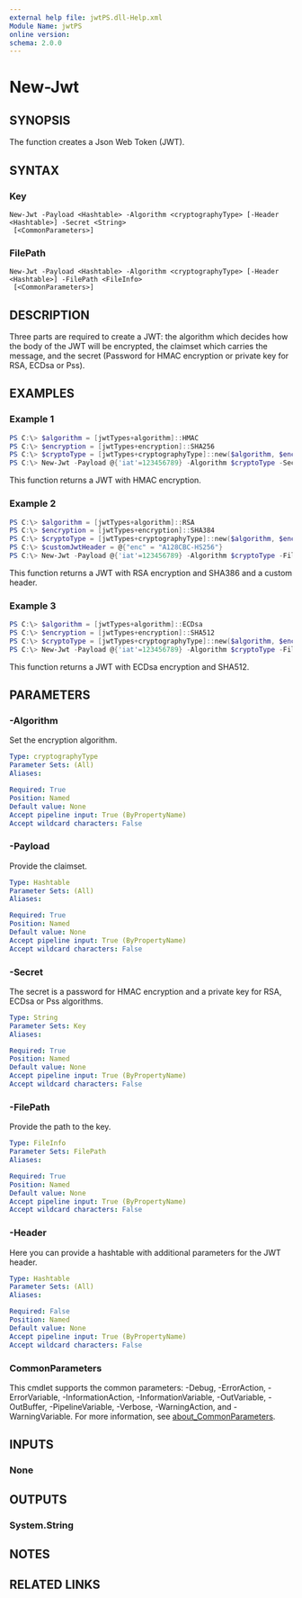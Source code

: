 ```yaml
---
external help file: jwtPS.dll-Help.xml
Module Name: jwtPS
online version:
schema: 2.0.0
---
```


# New-Jwt

## SYNOPSIS
The function creates a Json Web Token (JWT).

## SYNTAX

### Key
```
New-Jwt -Payload <Hashtable> -Algorithm <cryptographyType> [-Header <Hashtable>] -Secret <String>
 [<CommonParameters>]
```

### FilePath
```
New-Jwt -Payload <Hashtable> -Algorithm <cryptographyType> [-Header <Hashtable>] -FilePath <FileInfo>
 [<CommonParameters>]
```

## DESCRIPTION
Three parts are required to create a JWT: the algorithm which decides how the body of the JWT will be encrypted, the claimset which carries the message, and the secret (Password for HMAC encryption or private key for RSA, ECDsa or Pss).

## EXAMPLES

### Example 1
```powershell
PS C:\> $algorithm = [jwtTypes+algorithm]::HMAC
PS C:\> $encryption = [jwtTypes+encryption]::SHA256
PS C:\> $cryptoType = [jwtTypes+cryptographyType]::new($algorithm, $encryption)
PS C:\> New-Jwt -Payload @{'iat'=123456789} -Algorithm $cryptoType -Secret P@ssw0rd
```

This function returns a JWT with HMAC encryption.

### Example 2
```powershell
PS C:\> $algorithm = [jwtTypes+algorithm]::RSA
PS C:\> $encryption = [jwtTypes+encryption]::SHA384
PS C:\> $cryptoType = [jwtTypes+cryptographyType]::new($algorithm, $encryption)
PS C:\> $customJwtHeader = @{"enc" = "A128CBC-HS256"}
PS C:\> New-Jwt -Payload @{'iat'=123456789} -Algorithm $cryptoType -FilePath Path\To\File.pem -Header $customJwtHeader
```

This function returns a JWT with RSA encryption and SHA386 and a custom header.

### Example 3
```powershell
PS C:\> $algorithm = [jwtTypes+algorithm]::ECDsa
PS C:\> $encryption = [jwtTypes+encryption]::SHA512
PS C:\> $cryptoType = [jwtTypes+cryptographyType]::new($algorithm, $encryption)
PS C:\> New-Jwt -Payload @{'iat'=123456789} -Algorithm $cryptoType -FilePath Path\To\File.pem
```

This function returns a JWT with ECDsa encryption and SHA512.

## PARAMETERS

### -Algorithm
Set the encryption algorithm.

```yaml
Type: cryptographyType
Parameter Sets: (All)
Aliases:

Required: True
Position: Named
Default value: None
Accept pipeline input: True (ByPropertyName)
Accept wildcard characters: False
```

### -Payload
Provide the claimset.

```yaml
Type: Hashtable
Parameter Sets: (All)
Aliases:

Required: True
Position: Named
Default value: None
Accept pipeline input: True (ByPropertyName)
Accept wildcard characters: False
```

### -Secret
The secret is a password for HMAC encryption and a private key for RSA, ECDsa or Pss algorithms.

```yaml
Type: String
Parameter Sets: Key
Aliases:

Required: True
Position: Named
Default value: None
Accept pipeline input: True (ByPropertyName)
Accept wildcard characters: False
```

### -FilePath
Provide the path to the key.

```yaml
Type: FileInfo
Parameter Sets: FilePath
Aliases:

Required: True
Position: Named
Default value: None
Accept pipeline input: True (ByPropertyName)
Accept wildcard characters: False
```

### -Header
Here you can provide a hashtable with additional parameters for the JWT header.

```yaml
Type: Hashtable
Parameter Sets: (All)
Aliases:

Required: False
Position: Named
Default value: None
Accept pipeline input: True (ByPropertyName)
Accept wildcard characters: False
```

### CommonParameters
This cmdlet supports the common parameters: -Debug, -ErrorAction, -ErrorVariable, -InformationAction, -InformationVariable, -OutVariable, -OutBuffer, -PipelineVariable, -Verbose, -WarningAction, and -WarningVariable. For more information, see [about_CommonParameters](http://go.microsoft.com/fwlink/?LinkID=113216).

## INPUTS

### None

## OUTPUTS

### System.String

## NOTES

## RELATED LINKS
